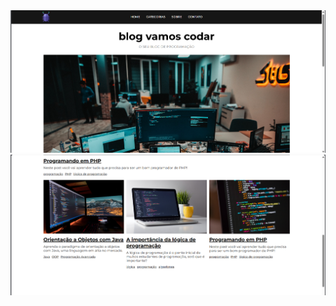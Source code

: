 <div align="center">
    <img src="assets/blog1.png" alt="Blog Project Image 1" width=600" />
    <img src="assets/blog.png" alt="Blog Project Image" width="600" />
</div>
